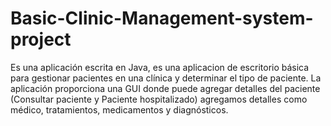 # Basic-Clinic-Management-system-project
Es una aplicación escrita en Java, es una aplicacion de escritorio básica para gestionar pacientes en una clínica y determinar el tipo de paciente. La aplicación proporciona una GUI donde puede agregar detalles del paciente (Consultar paciente y Paciente hospitalizado) agregamos detalles como médico, tratamientos, medicamentos y diagnósticos.
